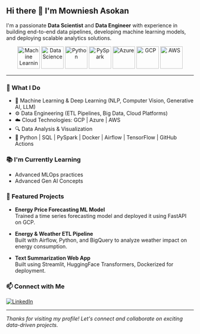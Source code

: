 ## Hi there 👋 I'm Mowniesh Asokan

I'm a passionate **Data Scientist** and **Data Engineer** with experience in building end-to-end data pipelines, developing machine learning models, and deploying scalable analytics solutions.

<div align="center">
  <img src="https://img.icons8.com/ios-filled/100/brain.png" alt="Machine Learning" width="60" height="60"/>
  <img src="https://img.icons8.com/ios-filled/100/artificial-intelligence.png" alt="Data Science" width="60" height="60"/>
  <img src="https://img.icons8.com/ios-filled/100/python.png" alt="Python" width="60" height="60"/>
  <img src="https://img.icons8.com/ios-filled/100/pycharm.png" alt="PySpark" width="60" height="60"/>
  <img src="https://img.icons8.com/ios-filled/100/azure-1.png" alt="Azure" width="60" height="60"/>
  <img src="https://img.icons8.com/ios-filled/100/google-cloud.png" alt="GCP" width="60" height="60"/>
  <img src="https://img.icons8.com/ios-filled/100/amazon-web-services.png" alt="AWS" width="60" height="60"/>
</div>

---

### 💼 What I Do
- 🧠 Machine Learning & Deep Learning (NLP, Computer Vision, Generative AI, LLM)
- ⚙️ Data Engineering (ETL Pipelines, Big Data, Cloud Platforms)
- ☁️ Cloud Technologies: GCP | Azure | AWS
- 🔍 Data Analysis & Visualization
- 🐍 Python | SQL | PySpark | Docker | Airflow | TensorFlow | GitHub Actions

### 📚 I'm Currently Learning
- Advanced MLOps practices
- Advanced Gen AI Concepts

### 📌 Featured Projects
- **Energy Price Forecasting ML Model**  
  Trained a time series forecasting model and deployed it using FastAPI on GCP.
  
- **Energy & Weather ETL Pipeline**  
  Built with Airflow, Python, and BigQuery to analyze weather impact on energy consumption.
  
- **Text Summarization Web App**  
  Built using Streamlit, HuggingFace Transformers, Dockerized for deployment.

### 📫 Connect with Me
[![LinkedIn](https://img.shields.io/badge/LinkedIn-blue?logo=linkedin&style=for-the-badge)](https://www.linkedin.com/in/mowasok/)

---

_Thanks for visiting my profile! Let's connect and collaborate on exciting data-driven projects._

